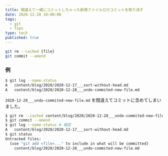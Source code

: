 ```yaml
---
title: 間違えて一緒にコミットしちゃった新規ファイルだけコミットを取り消す
date: 2020-12-28 10:00:00
tags:
  - git
  - Tips
type: tech
published: true
---
```


```sh
git rm --cached {file}
git commit --amend
```

### 例

```sh
$ git log --name-status
A   content/blog/2020/2020-12-17___sort-without-head.md
A   content/blog/2020/2020-12-28___undo-commited-new-file.md

```

`2020-12-28___undo-commited-new-file.md` を間違えてコミットに含めてしまいました。

```sh
$ git rm --cached content/blog/2020/2020-12-28___undo-commited-new-file.md
$ git commit --amend
$ git log --name-status # 確認
A   content/blog/2020/2020-12-17___sort-without-head.md
$ git status
Untracked files:
  (use "git add <file>..." to include in what will be committed)
	content/blog/2020/2020-12-28___undo-commited-new-file.md
```
